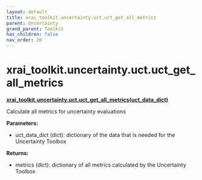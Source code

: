```yaml
---
layout: default
title: xrai_toolkit.uncertainty.uct.uct_get_all_metrics
parent: Uncertainty
grand_parent: Toolkit
has_children: false
nav_order: 20
---
```


# xrai_toolkit.uncertainty.uct.uct_get_all_metrics
**[xrai_toolkit.uncertainty.uct.uct_get_all_metrics(uct_data_dict)](https://github.com/gaberamolete/xrai_toolkit/blob/main/uncertainty/calibration.py)**


Calculate all metrics for uncertainty evaluations


**Parameters:**
- uct_data_dict (dict): dictionary of the data that is needed for the Uncertainty Toolbox

**Returns:**
- metrics (dict): dictionary of all metrics calculated by the Uncertainty Toolbox

